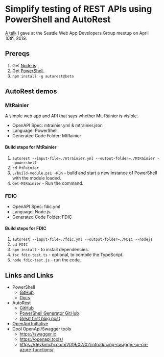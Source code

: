 # Simplify testing of REST APIs using PowerShell and AutoRest

[A talk](https://www.meetup.com/Seattle-Web-App-Developers-Group/events/259603088/) I gave at the Seattle Web App Developers Group meetup on April 10th, 2019.

## Prereqs

1. Get [Node.js](https://nodejs.org/en/).
1. Get [PowerShell](https://github.com/powershell/powershell#get-powershell).
1. `npm install -g autorest@beta`

## AutoRest demos

### MtRainier

A simple web app and API that says whether Mt. Rainier is visible.

* OpenAPI Spec: mtrainier.yml & mtrainier.json
* Language: PowerShell
* Generated Code Folder: MtRainier

#### Build steps for MtRainier

1. `autorest --input-file=./mtrainier.yml --output-folder=./MtRainier --powershell`
1. `cd MtRainier`
1. `./build-module.ps1 -Run` - build and start a new instance of PowerShell with the module loaded.
1. `Get-MtRainier` - Run the command.

### FDIC

* OpenAPI Spec: fdic.yml
* Language: Node.js
* Generated Code Folder: FDIC

#### Build steps for FDIC

1. `autorest --input-file=./fdic.yml --output-folder=./FDIC --nodejs`
1. `cd FDIC`
1. `npm install` - to install dependencies.
1. `tsc fdic-test.ts` - optional, to compile the TypeScript.
1. `node fdic-test.js` - run the code.

## Links and Links

* PowerShell
  * [GitHub](https://github.com/PowerShell/PowerShell)
  * [Docs](https://aka.ms/powershell)
* AutoRest
  * [GitHub](https://github.com/Azure/AutoRest)
  * [PowerShell Generator GitHub](https://github.com/Azure/AutoRest.powershell)
  * [Great first blog post](https://devblogs.microsoft.com/powershell/cmdlets-via-autorest)
* [OpenApi Initiative](https://openapis.org)
* Cool OpenApi/Swagger tools
  * https://swagger.io
  * https://openapi.tools/
  * https://devkimchi.com/2019/02/02/introducing-swagger-ui-on-azure-functions/
